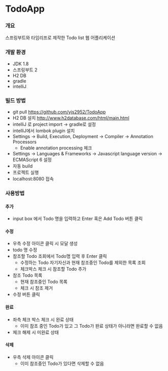 # TodoApp
### 개요
스프링부트와 타임리프로 제작한 Todo list 웹 어플리케이션

### 개발 환경
- JDK 1.8
- 스프링부트 2
- H2 DB
- gradle
- intelliJ
### 빌드 방법
- git pull https://github.com/yjs2952/TodoApp
- H2 DB 설치 http://www.h2database.com/html/main.html
- intelliJ 로 project import -> gradle로 설정
- intelliJ에서 lombok plugin 설치
- Settings -> Build, Execution, Deployment -> Compiler -> Annotation Processors 
  - Enable annotation processing 체크
- Settings -> Languages & Frameworks
  -> Javascript language version -> ECMAScript 6 설정
- 자동 build
- 프로젝트 실행  
- localhost:8080 접속
### 사용방법
#### 추가
- input box 에서 Todo 명을 입력하고 Enter 혹은 Add Todo 버튼 클릭
#### 수정
- 우측 수정 아이콘 클릭 시 모달 생성
- todo 명 수정
- 참조할 Todo 조회에서 Todo명 입력 후 Enter 클릭
  - 수정하는 Todo 자기자신과 현재 참조중인 Todo를 제외한 목록 조회
  - 체크박스 체크 시 참조할 Todo 추가
-  참조 Todo 목록
    - 현재 참조중인 Todo 목록
    - 체크 시 참조 제거
- 수정 버튼 클릭
#### 완료
- 좌측 체크 박스 체크 시 완료 상태
    - 이미 참조 중인 Todo가 있고 그 Todo가 완료 상태가 아니라면 완료할 수 없음
- 체크 해제 시 미완료 상태     
#### 삭제
- 우측 삭제 아이콘 클릭
    - 이미 참조중인 Todo가 있다면 삭제할 수 없음


